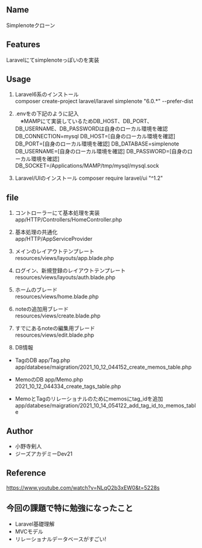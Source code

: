 ## Name
Simplenoteクローン

## Features
Laravelにてsimplenoteっぽいのを実装

## Usage 
1. Laravel6系のインストール<br>
composer create-project laravel/laravel simplenote "6.0.*" --prefer-dist

2. .envをの下記のように記入<br>
　※MAMPにて実装しているためDB_HOST、DB_PORT、DB_USERNAME、DB_PASSWORDは自身のローカル環境を確認<br>
DB_CONNECTION=mysql
DB_HOST=[自身のローカル環境を確認]
DB_PORT=[自身のローカル環境を確認]
DB_DATABASE=simplenote
DB_USERNAME=[自身のローカル環境を確認]
DB_PASSWORD=[自身のローカル環境を確認]
DB_SOCKET=/Applications/MAMP/tmp/mysql/mysql.sock

3. Laravel/UIのインストール
composer require laravel/ui "^1.2"


## file
1. コントローラーにて基本処理を実装<br>
app/HTTP/Controllers/HomeController.php

2. 基本処理の共通化<br>
app/HTTP/AppServiceProvider

3. メインのレイアウトテンプレート<br>
resources/views/layouts/app.blade.php

4. ログイン、新規登録のレイアウトテンプレート<br>
resources/views/layouts/auth.blade.php

5.  ホームのブレード<br>
resources/views/home.blade.php

6. noteの追加用ブレード<br>
resources/views/create.blade.php

7. すでにあるnoteの編集用ブレード<br>
resources/views/edit.blade.php

8. DB情報<br>
* TagのDB
  app/Tag.php<br>
  app/databese/maigration/2021_10_12_044152_create_memos_table.php


* MemoのDB
  app/Memo.php<br>
  2021_10_12_044334_create_tags_table.php

* MemoとTagのリレーショナルのためにmemosにtag_idを追加<br>
app/databese/maigration/2021_10_14_054122_add_tag_id_to_memos_table

## Author
* 小野寺剣人
* ジーズアカデミーDev21
 
## Reference
https://www.youtube.com/watch?v=NLqO2b3xEW0&t=5228s

## 今回の課題で特に勉強になったこと
* Laravel基礎理解
* MVCモデル
* リレーショナルデータベースがすごい!





